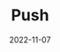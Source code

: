 ---
title: "Push"
type: button
date: 2022-11-07
target: /shit-the-monkeys-gone-self-aware/
tags:
  - fragment
---